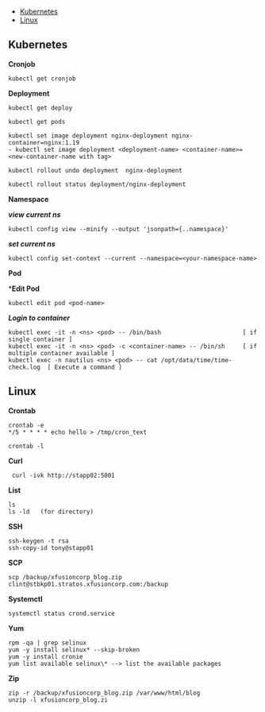 

- [Kubernetes](#kubernetes)
- [Linux](#linux)


## Kubernetes

**Cronjob**

```
kubectl get cronjob
```

**Deployment**
```
kubectl get deploy

kubectl get pods

kubectl set image deployment nginx-deployment nginx-container=nginx:1.19
- kubectl set image deployment <deployment-name> <container-name>=<new-container-name with tag>

kubectl rollout undo deployment  nginx-deployment

kubectl rollout status deployment/nginx-deployment

```

**Namespace**

***view current ns***
```
kubectl config view --minify --output 'jsonpath={..namespace}'  
```
***set current ns***
```
kubectl config set-context --current --namespace=<your-namespace-name>
```
**Pod**

***Edit Pod**
```
kubectl edit pod <pod-name>
```

***Login to container***

```
kubectl exec -it -n <ns> <pod> -- /bin/bash                       [ if single container ]
kubectl exec -it -n <ns> <pod> -c <container-name> -- /bin/sh     [ if multiple container available ]
kubectl exec -n nautilus <ns> <pod> -- cat /opt/data/time/time-check.log  [ Execute a command ]

```


## Linux

**Crontab**

```
crontab -e
*/5 * * * * echo hello > /tmp/cron_text

crontab -l

```

**Curl**

```
 curl -ivk http://stapp02:5001
```

**List**

```
ls
ls -ld   (for directory)
```

**SSH**

```
ssh-keygen -t rsa
ssh-copy-id tony@stapp01

```
**SCP**
```
scp /backup/xfusioncorp_blog.zip clint@stbkp01.stratos.xfusioncorp.com:/backup
```


**Systemctl**

```
systemctl status crond.service

```


**Yum**

```
rpm -qa | grep selinux
yum -y install selinux* --skip-broken
yum -y install cronie
yum list available selinux\* --> list the available packages

```

**Zip**

```
zip -r /backup/xfusioncorp_blog.zip /var/www/html/blog
unzip -l xfusioncorp_blog.zi
```


